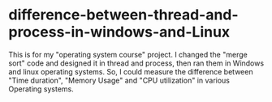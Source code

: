 # difference-between-thread-and-process-in-windows-and-Linux
This is for my "operating system course" project.
I changed the "merge sort" code and designed it in thread and process, then ran them in Windows and linux operating systems.
So, I could measure the difference between "Time duration", "Memory Usage" and "CPU utilization" in various Operating systems.
